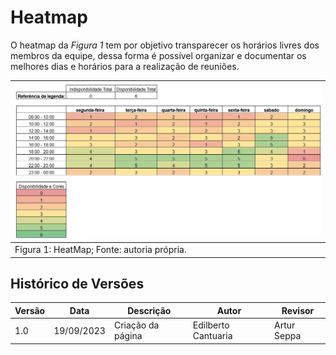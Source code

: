 # Heatmap

O heatmap da _Figura 1_ tem por objetivo transparecer os horários livres dos membros da equipe, dessa forma é possível organizar e documentar os melhores dias e horários para a realização de reuniões.

| ![Heatmap](../images/heatmap/heatmap.jpg "versionamento") |
|---------------------------------------------------|
| Figura 1: HeatMap; Fonte: autoria própria.        |

## Histórico de Versões

| Versão | Data       | Descrição                   | Autor             | Revisor         |
|--------|------------|-----------------------------|-------------------|-----------------|
| 1.0    | 19/09/2023|Criação da página|Edilberto Cantuaria   | Artur Seppa| 